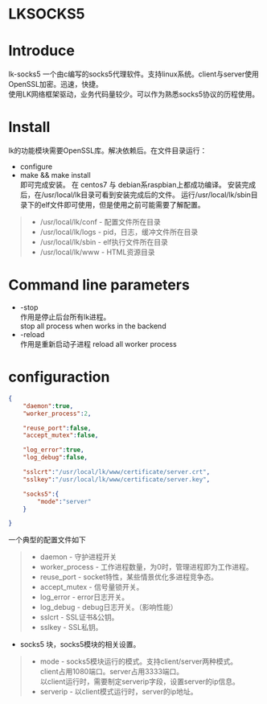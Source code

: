 # LKSOCKS5

# Introduce
lk-socks5 一个由c编写的socks5代理软件。支持linux系统。client与server使用OpenSSL加密。迅速，快捷。</br>使用LK网络框架驱动，业务代码量较少。可以作为熟悉socks5协议的历程使用。

# Install
lk的功能模块需要OpenSSL库。解决依赖后。在文件目录运行：
* configure
* make && make install </br>
即可完成安装。
在 centos7 与 debian系raspbian上都成功编译。
安装完成后，在/usr/local/lk目录可看到安装完成后的文件。
运行/usr/local/lk/sbin目录下的elf文件即可使用，但是使用之前可能需要了解配置。
> * /usr/local/lk/conf - 配置文件所在目录
> * /usr/local/lk/logs - pid，日志，缓冲文件所在目录
> * /usr/local/lk/sbin - elf执行文件所在目录
> * /usr/local/lk/www  - HTML资源目录

# Command line parameters
* -stop </br>
作用是停止后台所有lk进程。</br>
stop all process when works in the backend
* -reload </br>
作用是重新启动子进程
reload all worker process

# configuraction
```json
{
	"daemon":true,
	"worker_process":2,

	"reuse_port":false,
	"accept_mutex":false,

	"log_error":true,
	"log_debug":false,

	"sslcrt":"/usr/local/lk/www/certificate/server.crt",
	"sslkey":"/usr/local/lk/www/certificate/server.key",

	"socks5":{
		"mode":"server"
	}

}
```
一个典型的配置文件如下
> * daemon - 守护进程开关
> * worker_process - 工作进程数量，为0时，管理进程即为工作进程。
> * reuse_port - socket特性，某些情景优化多进程竞争态。
> * accept_mutex - 信号量锁开关。
> * log_error - error日志开关。
> * log_debug - debug日志开关。（影响性能）
> * sslcrt - SSL证书&公钥。
> * sslkey - SSL私钥。
* socks5 块，socks5模块的相关设置。
> * mode - socks5模块运行的模式。支持client/server两种模式。</br>
client占用1080端口。server占用3333端口。</br>
以client运行时，需要制定serverip字段，设置server的ip信息。
> * serverip - 以client模式运行时，server的ip地址。
